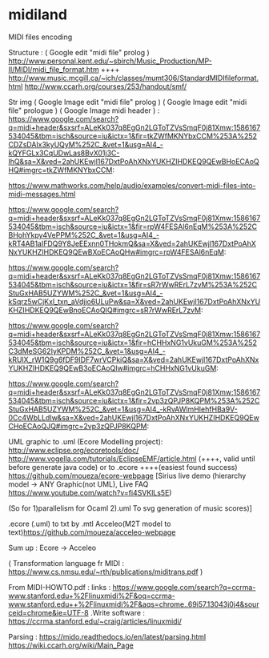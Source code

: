# midiland
MIDI files encoding

Structure : ( Google edit "midi file" prolog )
http://www.personal.kent.edu/~sbirch/Music_Production/MP-II/MIDI/midi_file_format.htm  ++++
http://www.music.mcgill.ca/~ich/classes/mumt306/StandardMIDIfileformat.html
http://www.ccarh.org/courses/253/handout/smf/

Str img  ( Google Image  edit "midi file" prolog )  ( Google Image edit "midi file" prologue ) ( Google Image midi header ) :
https://www.google.com/search?q=midi+header&sxsrf=ALeKk037q8EgGn2LGToTZVsSmqF0j81Xmw:1586167534045&tbm=isch&source=iu&ictx=1&fir=tkZWfMKNYbxCCM%253A%252CDZsDAIx3kyUQyM%252C_&vet=1&usg=AI4_-kQYFGLx3CqUDwLas8BvX01j3C-lhQ&sa=X&ved=2ahUKEwjl167DxtPoAhXNxYUKHZIHDKEQ9QEwBHoECAoQHQ#imgrc=tkZWfMKNYbxCCM:

https://www.mathworks.com/help/audio/examples/convert-midi-files-into-midi-messages.html

https://www.google.com/search?q=midi+header&sxsrf=ALeKk037q8EgGn2LGToTZVsSmqF0j81Xmw:1586167534045&tbm=isch&source=iu&ictx=1&fir=rpW4FESAl6nEqM%253A%252CBHohYkpy4VePPM%252C_&vet=1&usg=AI4_-kRT4AB1aIFDQ9Y8JeEExnn0THokmQ&sa=X&ved=2ahUKEwjl167DxtPoAhXNxYUKHZIHDKEQ9QEwBXoECAoQHw#imgrc=rpW4FESAl6nEqM:

https://www.google.com/search?q=midi+header&sxsrf=ALeKk037q8EgGn2LGToTZVsSmqF0j81Xmw:1586167534045&tbm=isch&source=iu&ictx=1&fir=sR7rWwRErL7zvM%253A%252CStuGxHAB5UZYWM%252C_&vet=1&usg=AI4_-kSqrz5wCjKxl_txn_aVdjjo6ULuPw&sa=X&ved=2ahUKEwjl167DxtPoAhXNxYUKHZIHDKEQ9QEwBnoECAoQIQ#imgrc=sR7rWwRErL7zvM:

https://www.google.com/search?q=midi+header&sxsrf=ALeKk037q8EgGn2LGToTZVsSmqF0j81Xmw:1586167534045&tbm=isch&source=iu&ictx=1&fir=hCHHxNG1vUkuGM%253A%252C3dMeSG62IyKPDM%252C_&vet=1&usg=AI4_-kRUlX_rW1Q9g6fDF9IDF7wrVCPkiQ&sa=X&ved=2ahUKEwjl167DxtPoAhXNxYUKHZIHDKEQ9QEwB3oECAoQIw#imgrc=hCHHxNG1vUkuGM:

https://www.google.com/search?q=midi+header&sxsrf=ALeKk037q8EgGn2LGToTZVsSmqF0j81Xmw:1586167534045&tbm=isch&source=iu&ictx=1&fir=2vp3zQPJP8KQPM%253A%252CStuGxHAB5UZYWM%252C_&vet=1&usg=AI4_-kRvAWlmHIehfHBa9V-0Cc4WbLLdIw&sa=X&ved=2ahUKEwjl167DxtPoAhXNxYUKHZIHDKEQ9QEwCHoECAoQJQ#imgrc=2vp3zQPJP8KQPM:

 
UML graphic to .uml (Ecore Modelling project): http://www.eclipse.org/ecoretools/doc/
              http://www.vogella.com/tutorials/EclipseEMF/article.html (++++, valid until before generate java code)
             or to .ecore ++++(easiest found success) https://github.com/moueza/ecore-webpage
[Sirius live demo (hierarchy model -> ANY Graphic(not UML), Live FAQ https://www.youtube.com/watch?v=fi4SVKlLs5E)

(So for 1)parallelism for Ocaml
2).uml To svg generation of music scores)]

.ecore (.uml) to txt by .mtl Acceleo(M2T model to text)https://github.com/moueza/acceleo-webpage


Sum up : Ecore -> Acceleo


( Transformation language fr MIDI : https://www.cs.nmsu.edu/~rth/publications/miditrans.pdf )

From MIDI-HOWTO.pdf : links : https://www.google.com/search?q=ccrma-www.stanford.edu+%2Flinuxmidi%2F&oq=ccrma-www.stanford.edu++%2Flinuxmidi%2F&aqs=chrome..69i57.13043j0j4&sourceid=chrome&ie=UTF-8 .Write software :  https://ccrma.stanford.edu/~craig/articles/linuxmidi/

Parsing : https://mido.readthedocs.io/en/latest/parsing.html https://wiki.ccarh.org/wiki/Main_Page
